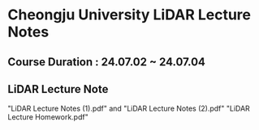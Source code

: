 # Cheongju University LiDAR Lecture Notes<br>
##  Course Duration : 24.07.02 ~ 24.07.04<br>
## LiDAR Lecture Note
  "LiDAR Lecture Notes (1).pdf" and "LiDAR Lecture Notes (2).pdf"
  "LiDAR Lecture Homework.pdf"
